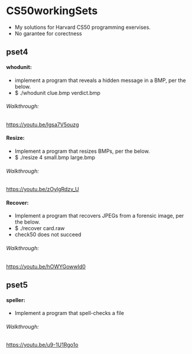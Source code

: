 # CS50workingSets
- My solutions for Harvard CS50 programming exervises.
- No garantee for corectness
## pset4
#### whodunit:
- implement a program that reveals a hidden message in a BMP, per the below. 
- $ ./whodunit clue.bmp verdict.bmp
###### Walkthrough:
https://youtu.be/Igsa7V5ouzg

#### Resize:
- Implement a program that resizes BMPs, per the below.
- $ ./resize 4 small.bmp large.bmp
###### Walkthrough:
https://youtu.be/zOylgRdzv_U

#### Recover: 
- Implement a program that recovers JPEGs from a forensic image, per the below.
- $ ./recover card.raw
- check50 does not succeed
###### Walkthrough:
https://youtu.be/hOWYGowwId0
## pset5
#### speller:
- Implement a program that spell-checks a file
###### Walkthrough:
https://youtu.be/u9-1U1Rgo1o
